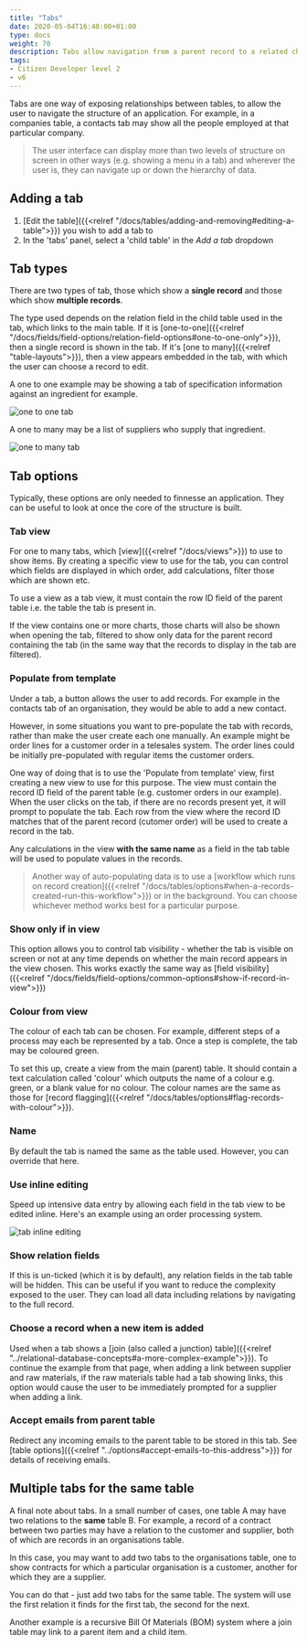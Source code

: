```yaml
---
title: "Tabs"
date: 2020-05-04T16:40:00+01:00
type: docs
weight: 70
description: Tabs allow navigation from a parent record to a related child record
tags:
- Citizen Developer level 2
- v6
---
```

Tabs are one way of exposing relationships between tables, to allow the user to navigate the structure of an application. For example, in a companies table, a contacts tab may show all the people employed at that particular company.

> The user interface can display more than two levels of structure on screen in other ways (e.g. showing a menu in a tab) and wherever the user is, they can navigate up or down the hierarchy of data.

## Adding a tab
1. [Edit the table]({{<relref "/docs/tables/adding-and-removing#editing-a-table">}}) you wish to add a tab to
5. In the 'tabs' panel, select a 'child table' in the _Add a tab_ dropdown

## Tab types
There are two types of tab, those which show a **single record** and those which show **multiple records**.

The type used depends on the relation field in the child table used in the tab, which links to the main table. If it is [one-to-one]({{<relref "/docs/fields/field-options/relation-field-options#one-to-one-only">}}), then a single record is shown in the tab. If it's [one to many]({{<relref "table-layouts">}}), then a view appears embedded in the tab, with which the user can choose a record to edit.

A one to one example may be showing a tab of specification information against an ingredient for example.

![one to one tab](/tab-one-to-one.png)

A one to many may be a list of suppliers who supply that ingredient.

![one to many tab](/tab-one-to-many.png)

## Tab options
Typically, these options are only needed to finnesse an application. They can be useful to look at once the core of the structure is built.

### Tab view
For one to many tabs, which [view]({{<relref "/docs/views">}}) to use to show items. By creating a specific view to use for the tab, you can control which fields are displayed in which order, add calculations, filter those which are shown etc.

To use a view as a tab view, it must contain the row ID field of the parent table i.e. the table the tab is present in.

If the view contains one or more charts, those charts will also be shown when opening the tab, filtered to show only data for the parent record containing the tab (in the same way that the records to display in the tab are filtered).

### Populate from template
Under a tab, a button allows the user to add records. For example in the contacts tab of an organisation, they would be able to add a new contact.

However, in some situations you want to pre-populate the tab with records, rather than make the user create each one manually. An example might be order lines for a customer order in a telesales system. The order lines could be initially pre-populated with regular items the customer orders.

One way of doing that is to use the 'Populate from template' view, first creating a new view to use for this purpose. The view must contain the record ID field of the parent table (e.g. customer orders in our example). When the user clicks on the tab, if there are no records present yet, it will prompt to populate the tab. Each row from the view where the record ID matches that of the parent record (cutomer order) will be used to create a record in the tab.

Any calculations in the view **with the same name** as a field in the tab table will be used to populate values in the records.

> Another way of auto-populating data is to use a [workflow which runs on record creation]({{<relref "/docs/tables/options#when-a-records-created-run-this-workflow">}}) or in the background. You can choose whichever method works best for a particular purpose.

### Show only if in view
This option allows you to control tab visibility - whether the tab is visible on screen or not at any time depends on whether the main record appears in the view chosen. This works exactly the same way as [field visibility]({{<relref "/docs/fields/field-options/common-options#show-if-record-in-view">}})

### Colour from view
The colour of each tab can be chosen. For example, different steps of a process may each be represented by a tab. Once a step is complete, the tab may be coloured green.

To set this up, create a view from the main (parent) table. It should contain a text calculation called 'colour' which outputs the name of a colour e.g. green, or a blank value for no colour. The colour names are the same as those for [record flagging]({{<relref "/docs/tables/options#flag-records-with-colour">}}).

### Name
By default the tab is named the same as the table used. However, you can override that here.

### Use inline editing
Speed up intensive data entry by allowing each field in the tab view to be edited inline. Here's an example using an order processing system.

![tab inline editing](/tab-inline-edit.png)

### Show relation fields
If this is un-ticked (which it is by default), any relation fields in the tab table will be hidden. This can be useful if you want to reduce the complexity exposed to the user. They can load all data including relations by navigating to the full record.

### Choose a record when a new item is added
Used when a tab shows a [join (also called a junction) table]({{<relref "../relational-database-concepts#a-more-complex-example">}}). To continue the example from that page, when adding a link between supplier and raw materials, if the raw materials table had a tab showing links, this option would cause the user to be immediately prompted for a supplier when adding a link.

### Accept emails from parent table
Redirect any incoming emails to the parent table to be stored in this tab. See [table options]({{<relref "../options#accept-emails-to-this-address">}}) for details of receiving emails.

## Multiple tabs for the same table
A final note about tabs. In a small number of cases, one table A may have two relations to the **same** table B. For example, a record of a contract between two parties may have a relation to the customer and supplier, both of which are records in an organisations table.

In this case, you may want to add two tabs to the organisations table, one to show contracts for which a particular organisation is a customer, another for which they are a supplier.

You can do that - just add two tabs for the same table. The system will use the first relation it finds for the first tab, the second for the next.

Another example is a recursive Bill Of Materials (BOM) system where a join table may link to a parent item and a child item.
